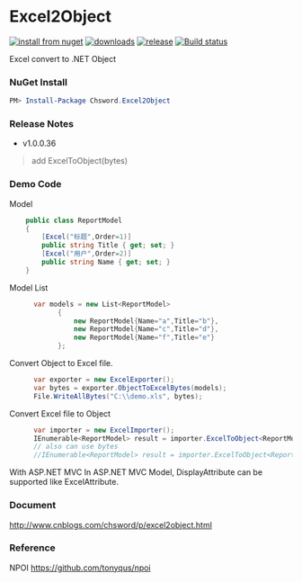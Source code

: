 Excel2Object
============
[![install from nuget](http://img.shields.io/nuget/v/Chsword.Excel2Object.svg?style=flat-square)](https://www.nuget.org/packages/Chsword.Excel2Object)
[![downloads](http://img.shields.io/nuget/dt/Chsword.Excel2Object.svg?style=flat-square)](https://www.nuget.org/packages/Chsword.Excel2Object)
[![release](https://img.shields.io/github/release/chsword/Excel2Object.svg?style=flat-square)](https://github.com/chsword/Excel2Object/releases)
[![Build status](https://ci.appveyor.com/api/projects/status/4po2h27j7yg4bph5/branch/master?svg=true)](https://ci.appveyor.com/project/chsword/excel2object/branch/master)

Excel convert to .NET Object


### NuGet Install
``` powershell
PM> Install-Package Chsword.Excel2Object
```

### Release Notes
* v1.0.0.36
> add ExcelToObject<T>(bytes)

### Demo Code
Model
``` csharp
    public class ReportModel
    {
        [Excel("标题",Order=1)]
        public string Title { get; set; }
        [Excel("用户",Order=2)]
        public string Name { get; set; }
    }
```
Model List
``` cs
      var models = new List<ReportModel>
            {
                new ReportModel{Name="a",Title="b"},
                new ReportModel{Name="c",Title="d"},
                new ReportModel{Name="f",Title="e"}
            };
```
Convert Object to Excel file.
``` csharp
      var exporter = new ExcelExporter();
      var bytes = exporter.ObjectToExcelBytes(models);
      File.WriteAllBytes("C:\\demo.xls", bytes);
```
Convert Excel file to Object
``` csharp
      var importer = new ExcelImporter();
      IEnumerable<ReportModel> result = importer.ExcelToObject<ReportModel>("c:\\demo.xls");
      // also can use bytes
      //IEnumerable<ReportModel> result = importer.ExcelToObject<ReportModel>(bytes);
```
With ASP.NET MVC
      In ASP.NET MVC Model, DisplayAttribute can be supported like ExcelAttribute.

### Document
http://www.cnblogs.com/chsword/p/excel2object.html

### Reference
NPOI
https://github.com/tonyqus/npoi

